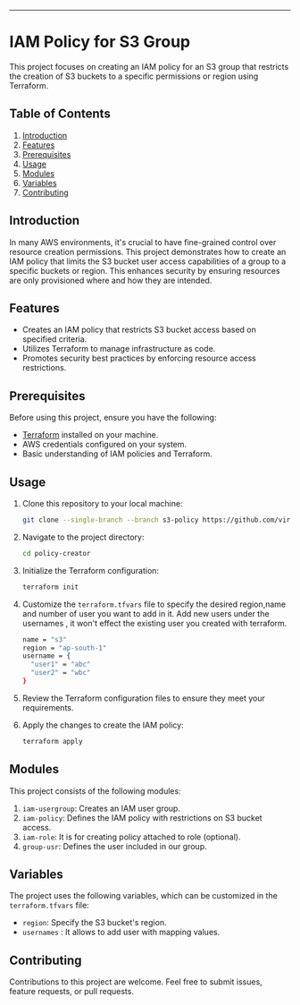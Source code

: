 
---

# IAM Policy for S3 Group

This project focuses on creating an IAM policy for an S3 group that restricts the creation of S3 buckets to a specific permissions or region using Terraform.

## Table of Contents

1. [Introduction](#introduction)
2. [Features](#features)
3. [Prerequisites](#prerequisites)
4. [Usage](#usage)
5. [Modules](#modules)
6. [Variables](#variables)
7. [Contributing](#contributing)

## Introduction

In many AWS environments, it's crucial to have fine-grained control over resource creation permissions. This project demonstrates how to create an IAM policy that limits the S3 bucket user access capabilities of a group to a specific buckets or region. This enhances security by ensuring resources are only provisioned where and how they are intended.

## Features

- Creates an IAM policy that restricts S3 bucket access based on specified criteria.
- Utilizes Terraform to manage infrastructure as code.
- Promotes security best practices by enforcing resource access restrictions.

## Prerequisites

Before using this project, ensure you have the following:

- [Terraform](https://www.terraform.io/downloads.html) installed on your machine.
- AWS credentials configured on your system.
- Basic understanding of IAM policies and Terraform.

## Usage

1. Clone this repository to your local machine:

   ```bash
   git clone --single-branch --branch s3-policy https://github.com/vireshsolanki/aws_iam_policy_terraform.git
   ```

2. Navigate to the project directory:

   ```bash
   cd policy-creator
   ```

3. Initialize the Terraform configuration:

   ```bash
   terraform init
   ```

4. Customize the `terraform.tfvars` file to specify the desired region,name and number of user you want to add in it. Add new users under the usernames , it won't effect the existing user you created with terraform.
   ``` bash
   name = "s3"
   region = "ap-south-1"
   username = {
     "user1" = "abc"
     "user2" = "wbc"
   }

    ```
6. Review the Terraform configuration files to ensure they meet your requirements.

7. Apply the changes to create the IAM policy:

   ```bash
   terraform apply
   ```

## Modules

This project consists of the following modules:

1. `iam-usergroup`: Creates an IAM user group.
2. `iam-policy`: Defines the IAM policy with restrictions on S3 bucket access.
3. `iam-role`: It is for creating policy attached to role (optional).
4. `group-usr`: Defines the user included in our group.

## Variables

The project uses the following variables, which can be customized in the `terraform.tfvars` file:

- `region`: Specify the S3 bucket's region.
- `usernames` : It allows to add user with mapping values.
## Contributing

Contributions to this project are welcome. Feel free to submit issues, feature requests, or pull requests.
